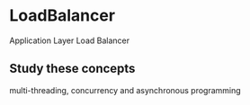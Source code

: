 # LoadBalancer
Application Layer Load Balancer


## Study these concepts
multi-threading, concurrency and asynchronous programming
